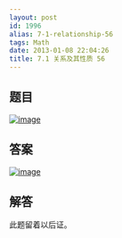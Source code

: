 ```yaml
---
layout: post
id: 1996
alias: 7-1-relationship-56
tags: Math
date: 2013-01-08 22:04:26
title: 7.1 关系及其性质 56
---
```


## 题目

[![image](http://freewind.me/wp-content/uploads/2013/01/image165.png "image")](http://freewind.me/wp-content/uploads/2013/01/image165.png)

## 答案

[![image](http://freewind.me/wp-content/uploads/2013/01/image166.png "image")](http://freewind.me/wp-content/uploads/2013/01/image166.png)

## 解答

此题留着以后证。
